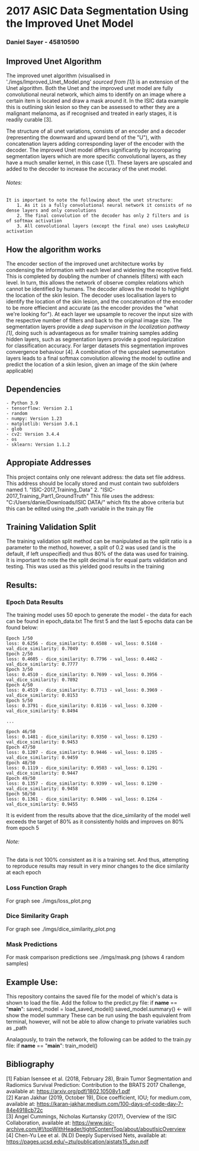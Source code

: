 # 2017 ASIC Data Segmentation Using the Improved Unet Model
### Daniel Sayer - 45810590

## Improved Unet Algorithm
The improved unet algorithm (visualised in './imgs/Improved_Unet_Model.png' *sourced from [1]*) is an extension of the Unet algorithm. Both the Unet and the improved unet model are fully convolutional neural network, which aims to identify on an image where a certain item is located and draw a mask around it. In the ISIC data example this is outlining skin lesion so they can be assessed to wther they are a malignant melanoma, as if recognised and treated in early stages, it is readily curable [3]. 

The structure of all unet variations, consists of an encoder and a decoder (representing the downward and upward bend of the "U"), with concatenation layers adding corresponding layer of the encoder with the decoder. The improved Unet model differs significantly by incoroparing segmentation layers which are more specific convolutional layers, as they have a much smaller kernel, in this case (1,1). These layers are upscaled and added to the decoder to increase the accuracy of the unet model.

###### Notes:
    It is important to note the following about the unet structure:
        1. As it is a fully convolutional neural network it consists of no dense layers and only convolutions
        2. The final convolution of the decoder has only 2 filters and is of softmax activation
        3. All convolutional layers (except the final one) uses LeakyReLU activation

## How the algorithm works
The encoder section of the improved unet architecture works by condensing the information with each level and widening the receptive field. This is completed by doubling the number of channels (filters) with each level. In turn, this allows the network of observe complex relations which cannot be identified by humans. The decoder allows the model to highlight the location of the skin lesion. The decoder uses localisation layers to identify the location of the skin lesion, and the concatenation of the encoder to be more effiecient and accurate (as the encoder provides the "what we're looking for"). At each layer we upsample to recover the input size with the respective number of filters and back to the original image size. The segmentation layers provide a *deep supervison in the localization pathway [1]*, doing such is advantageous as for smaller training samples adding hidden layers, such as segmentation layers provide a good regularization for classification accuracy. For larger datasets this segmentation improves convergence behaviour [4]. A combination of the upscaled segmentation layers leads to a final softmax convolution allowing the model to outline and predict the location of a skin lesion, given an image of the skin (where applicable)

## Dependencies
    - Python 3.9
    - tensorflow: Version 2.1
    - random
    - numpy: Version 1.23
    - matplotlib: Version 3.6.1
    - glob
    - cv2: Version 3.4.4
    - os
    - sklearn: Version 1.1.2

## Appropiate Addresses
This project contains only one relevant address: the data set file address.
This address should be locally stored and must contain two subfolders named
    1. "ISIC-2017_Training_Data"
    2. "ISIC-2017_Training_Part1_GroundTruth"
This file uses the address: "C:/Users/danie/Downloads/ISIC DATA/" which fits the above criteria but this can be edited using the _path variable in the train.py file

## Training Validation Split
The training validation split method can be manipulated as the split ratio is a parameter to the method, however, a split of 0.2 was used (and is the default, if left unspecified) and thus 80% of the data was used for training. It is important to note the the split decimal is for equal parts validation and testing. This was used as this yielded good results in the training

## Results:
### Epoch Data Results
The training model uses 50 epoch to generate the model - the data for each can be found in epoch_data.txt
The first 5 and the last 5 epochs data can be found below:

    Epoch 1/50
    loss: 0.6256 - dice_similarity: 0.6508 - val_loss: 0.5168 - val_dice_similarity: 0.7049
    Epoch 2/50 
    loss: 0.4605 - dice_similarity: 0.7796 - val_loss: 0.4462 - val_dice_similarity: 0.7777
    Epoch 3/50
    loss: 0.4510 - dice_similarity: 0.7699 - val_loss: 0.3956 - val_dice_similarity: 0.7892
    Epoch 4/50 
    loss: 0.4519 - dice_similarity: 0.7713 - val_loss: 0.3969 - val_dice_similarity: 0.8153 
    Epoch 5/50 
    loss: 0.3791 - dice_similarity: 0.8116 - val_loss: 0.3200 - val_dice_similarity: 0.8494

    ...

    Epoch 46/50
    loss: 0.1481 - dice_similarity: 0.9350 - val_loss: 0.1293 - val_dice_similarity: 0.9453
    Epoch 47/50
    loss: 0.1207 - dice_similarity: 0.9446 - val_loss: 0.1285 - val_dice_similarity: 0.9459
    Epoch 48/50
    loss: 0.1119 - dice_similarity: 0.9503 - val_loss: 0.1291 - val_dice_similarity: 0.9447
    Epoch 49/50 
    loss: 0.1357 - dice_similarity: 0.9399 - val_loss: 0.1290 - val_dice_similarity: 0.9458 
    Epoch 50/50 
    loss: 0.1361 - dice_similarity: 0.9406 - val_loss: 0.1264 - val_dice_similarity: 0.9455

It is evident from the results above that the dice_similarity of the model well exceeds the target of 80% as it consistently holds and improves on 80% from epoch 5

###### Note: 
The data is not 100% consistent as it is a training set. And thus, attempting to reproduce results may result in very minor changes to the dice similarity at each epoch

### Loss Function Graph
For graph see ./imgs/loss_plot.png

### Dice Similarity Graph
For graph see ./imgs/dice_similarity_plot.png

### Mask Predictions
For mask comparison predictions see ./imgs/mask.png (shows 4 random samples)

## Example Use:
This repository contains the saved file for the model of which's data is shown to load the file. Add the follow to the predict.py file: 
    if __name__ == "__main__":
        saved_model = load_saved_model()
        saved_model.summary() <- will show the model summary
These can be run using the bash equivalent from terminal, however, will not be able to allow change to private variables such as _path

Analagously, to train the network, the following can be added to the train.py file:
    if __name__ == "__main__":
        train_model()

## Bibliography
[1] Fabian Isensee et al. (2018, February 28), Brain Tumor Segmentation and Radiomics Survival Prediction: Contribution to the BRATS 2017 Challenge, available at: https://arxiv.org/pdf/1802.10508v1.pdf <br>
[2] Karan Jakhar (2019, October 19), Dice coefficient, IOU; for medium.com, available at: https://karan-jakhar.medium.com/100-days-of-code-day-7-84e4918cb72c <br>
[3] Angel Cummings, Nicholas Kurtansky (2017), Overview of the ISIC Collaboration, available at: https://www.isic-archive.com/#!/topWithHeader/tightContentTop/about/aboutIsicOverview <br>
[4] Chen-Yu Lee et al. (N.D) Deeply Supervised Nets, available at: https://pages.ucsd.edu/~ztu/publication/aistats15_dsn.pdf <br>